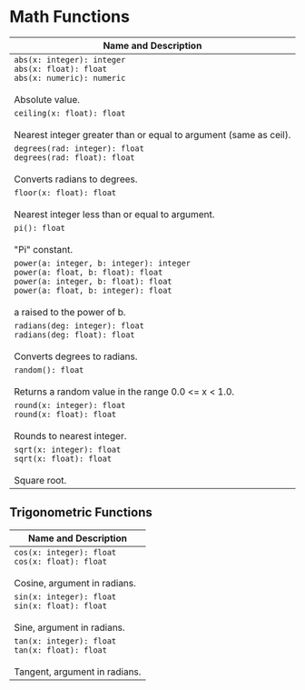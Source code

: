 # Math Functions

| Name and Description |
| --- |
| `abs(x: integer): integer`<br />`abs(x: float): float`<br />`abs(x: numeric): numeric`<br /><br /> Absolute value. |
| `ceiling(x: float): float`<br /><br /> Nearest integer greater than or equal to argument (same as ceil). |
| `degrees(rad: integer): float`<br />`degrees(rad: float): float`<br /><br /> Converts radians to degrees. |
| `floor(x: float): float`<br /><br /> Nearest integer less than or equal to argument. |
| `pi(): float`<br /><br /> "Pi" constant. |
| `power(a: integer, b: integer): integer`<br />`power(a: float, b: float): float`<br />`power(a: integer, b: float): float`<br />`power(a: float, b: integer): float`<br /><br /> a raised to the power of b. |
| `radians(deg: integer): float`<br />`radians(deg: float): float`<br /><br /> Converts degrees to radians. |
| `random(): float`<br /><br /> Returns a random value in the range 0.0 <= x < 1.0. |
| `round(x: integer): float`<br />`round(x: float): float`<br /><br /> Rounds to nearest integer. |
| `sqrt(x: integer): float`<br />`sqrt(x: float): float`<br /><br /> Square root. |

## Trigonometric Functions

| Name and Description |
| --- |
| `cos(x: integer): float`<br />`cos(x: float): float`<br /><br /> Cosine, argument in radians. |
| `sin(x: integer): float`<br />`sin(x: float): float`<br /><br /> Sine, argument in radians. |
| `tan(x: integer): float`<br />`tan(x: float): float`<br /><br /> Tangent, argument in radians. |
